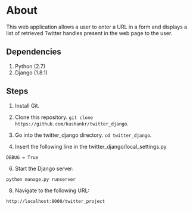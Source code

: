 About
=====
This web application allows a user to enter a URL in a form and displays a list of retrieved Twitter handles present in the web page to the user.

Dependencies
------------

1. Python (2.7)
2. Django (1.8.1)


Steps
------

1. Install Git.

2. Clone this repository. `git clone https://github.com/kushankr/twitter_django`.

3. Go into the twitter\_django directory. `cd twitter_django`.

4. Insert the following line in the twitter\_django/local\_settings.py
  ```
  DEBUG = True
  ```

6.  Start the Django server:

  `python manage.py runserver`

8. Navigate to the following URL:

  `http://localhost:8000/twitter_project`
